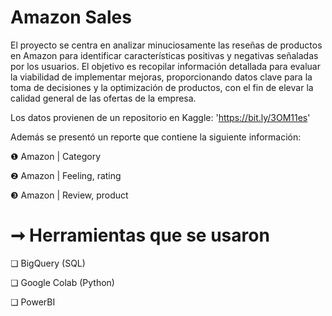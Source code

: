 # Amazon Sales
El proyecto se centra en analizar minuciosamente las reseñas de productos en Amazon para identificar características positivas y negativas señaladas por los usuarios. 
El objetivo es recopilar información detallada para evaluar la viabilidad de implementar mejoras, proporcionando datos clave para la toma de decisiones y la optimización de productos, 
con el fin de elevar la calidad general de las ofertas de la empresa.

Los datos provienen de un repositorio en Kaggle: 'https://bit.ly/3OM11es'

Además se presentó un reporte que contiene la siguiente información:

❶ Amazon | Category 

❷ Amazon | Feeling, rating

❸ Amazon | Review, product

# ➞ Herramientas que se usaron

❏ BigQuery (SQL)

❏ Google Colab (Python)

❏ PowerBI
